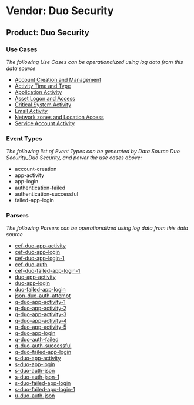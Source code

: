 Vendor: Duo Security
====================
Product: Duo Security
---------------------

### Use Cases

_The following Use Cases can be operationalized using log data from this data source_

* [Account Creation and Management](../UseCases/usecase_account_creation_and_management.md)
* [Activity Time  and Type](../UseCases/usecase_activity_time__and_type.md)
* [Application Activity](../UseCases/usecase_application_activity.md)
* [Asset Logon and Access](../UseCases/usecase_asset_logon_and_access.md)
* [Critical System Activity](../UseCases/usecase_critical_system_activity.md)
* [Email Activity](../UseCases/usecase_email_activity.md)
* [Network zones and Location Access](../UseCases/usecase_network_zones_and_location_access.md)
* [Service Account Activity](../UseCases/usecase_service_account_activity.md)


### Event Types

_The following list of Event Types can be generated by Data Source Duo Security_Duo Security, and power the use cases above:_

- account-creation
- app-activity
- app-login
- authentication-failed
- authentication-successful
- failed-app-login


### Parsers

_The following Parsers can be operationalized using log data from this data source_

* [cef-duo-app-activity](../Parsers/parserContent_cef-duo-app-activity.md)
* [cef-duo-app-login](../Parsers/parserContent_cef-duo-app-login.md)
* [cef-duo-app-login-1](../Parsers/parserContent_cef-duo-app-login-1.md)
* [cef-duo-auth](../Parsers/parserContent_cef-duo-auth.md)
* [cef-duo-failed-app-login-1](../Parsers/parserContent_cef-duo-failed-app-login-1.md)
* [duo-app-activity](../Parsers/parserContent_duo-app-activity.md)
* [duo-app-login](../Parsers/parserContent_duo-app-login.md)
* [duo-failed-app-login](../Parsers/parserContent_duo-failed-app-login.md)
* [json-duo-auth-attempt](../Parsers/parserContent_json-duo-auth-attempt.md)
* [q-duo-app-activity-1](../Parsers/parserContent_q-duo-app-activity-1.md)
* [q-duo-app-activity-2](../Parsers/parserContent_q-duo-app-activity-2.md)
* [q-duo-app-activity-3](../Parsers/parserContent_q-duo-app-activity-3.md)
* [q-duo-app-activity-4](../Parsers/parserContent_q-duo-app-activity-4.md)
* [q-duo-app-activity-5](../Parsers/parserContent_q-duo-app-activity-5.md)
* [q-duo-app-login](../Parsers/parserContent_q-duo-app-login.md)
* [q-duo-auth-failed](../Parsers/parserContent_q-duo-auth-failed.md)
* [q-duo-auth-successful](../Parsers/parserContent_q-duo-auth-successful.md)
* [q-duo-failed-app-login](../Parsers/parserContent_q-duo-failed-app-login.md)
* [s-duo-app-activity](../Parsers/parserContent_s-duo-app-activity.md)
* [s-duo-app-login](../Parsers/parserContent_s-duo-app-login.md)
* [s-duo-auth-json](../Parsers/parserContent_s-duo-auth-json.md)
* [s-duo-auth-json-1](../Parsers/parserContent_s-duo-auth-json-1.md)
* [s-duo-failed-app-login](../Parsers/parserContent_s-duo-failed-app-login.md)
* [s-duo-failed-app-login-1](../Parsers/parserContent_s-duo-failed-app-login-1.md)
* [u-duo-auth-json](../Parsers/parserContent_u-duo-auth-json.md)
